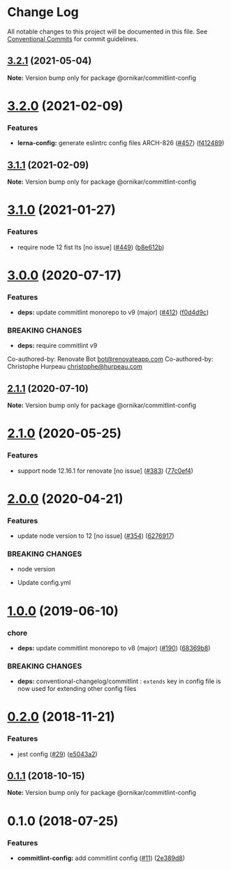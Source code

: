 # Change Log

All notable changes to this project will be documented in this file.
See [Conventional Commits](https://conventionalcommits.org) for commit guidelines.

## [3.2.1](https://github.com/ornikar/shared-configs/compare/@ornikar/commitlint-config@3.2.0...@ornikar/commitlint-config@3.2.1) (2021-05-04)

**Note:** Version bump only for package @ornikar/commitlint-config





# [3.2.0](https://github.com/ornikar/shared-configs/compare/@ornikar/commitlint-config@3.1.1...@ornikar/commitlint-config@3.2.0) (2021-02-09)


### Features

* **lerna-config:** generate eslintrc config files ARCH-826 ([#457](https://github.com/ornikar/shared-configs/issues/457)) ([f412489](https://github.com/ornikar/shared-configs/commit/f4124895ed15b48519826b16ed515207be97b41c))





## [3.1.1](https://github.com/ornikar/shared-configs/compare/@ornikar/commitlint-config@3.1.0...@ornikar/commitlint-config@3.1.1) (2021-02-09)

**Note:** Version bump only for package @ornikar/commitlint-config





# [3.1.0](https://github.com/ornikar/shared-configs/compare/@ornikar/commitlint-config@3.0.0...@ornikar/commitlint-config@3.1.0) (2021-01-27)


### Features

* require node 12 fist lts [no issue] ([#449](https://github.com/ornikar/shared-configs/issues/449)) ([b8e612b](https://github.com/ornikar/shared-configs/commit/b8e612bc7e0573fd52023f8eea78e95e321567e5))





# [3.0.0](https://github.com/ornikar/shared-configs/compare/@ornikar/commitlint-config@2.1.1...@ornikar/commitlint-config@3.0.0) (2020-07-17)


### Features

* **deps:** update commitlint monorepo to v9 (major) ([#412](https://github.com/ornikar/shared-configs/issues/412)) ([f0d4d9c](https://github.com/ornikar/shared-configs/commit/f0d4d9c3e11f3d50fe46241ca32648fc36ba72ef))


### BREAKING CHANGES

* **deps:** require commitlint v9

Co-authored-by: Renovate Bot <bot@renovateapp.com>
Co-authored-by: Christophe Hurpeau <christophe@hurpeau.com>





## [2.1.1](https://github.com/ornikar/shared-configs/compare/@ornikar/commitlint-config@2.1.0...@ornikar/commitlint-config@2.1.1) (2020-07-10)

**Note:** Version bump only for package @ornikar/commitlint-config





# [2.1.0](https://github.com/ornikar/shared-configs/compare/@ornikar/commitlint-config@2.0.0...@ornikar/commitlint-config@2.1.0) (2020-05-25)


### Features

* support node 12.16.1 for renovate [no issue] ([#383](https://github.com/ornikar/shared-configs/issues/383)) ([77c0ef4](https://github.com/ornikar/shared-configs/commit/77c0ef4))





# [2.0.0](https://github.com/ornikar/shared-configs/compare/@ornikar/commitlint-config@1.0.0...@ornikar/commitlint-config@2.0.0) (2020-04-21)


### Features

* update node version to 12 [no issue] ([#354](https://github.com/ornikar/shared-configs/issues/354)) ([6276917](https://github.com/ornikar/shared-configs/commit/6276917))


### BREAKING CHANGES

* node version

* Update config.yml





# [1.0.0](https://github.com/ornikar/shared-configs/compare/@ornikar/commitlint-config@0.2.0...@ornikar/commitlint-config@1.0.0) (2019-06-10)


### chore

* **deps:** update commitlint monorepo to v8 (major) ([#190](https://github.com/ornikar/shared-configs/issues/190)) ([68369b8](https://github.com/ornikar/shared-configs/commit/68369b8))


### BREAKING CHANGES

* **deps:** conventional-changelog/commitlint : `extends` key in config file is now used for extending other config files





# [0.2.0](https://github.com/ornikar/shared-configs/compare/@ornikar/commitlint-config@0.1.1...@ornikar/commitlint-config@0.2.0) (2018-11-21)


### Features

* jest config ([#29](https://github.com/ornikar/shared-configs/issues/29)) ([e5043a2](https://github.com/ornikar/shared-configs/commit/e5043a2))





## [0.1.1](https://github.com/ornikar/shared-configs/compare/@ornikar/commitlint-config@0.1.0...@ornikar/commitlint-config@0.1.1) (2018-10-15)

**Note:** Version bump only for package @ornikar/commitlint-config





<a name="0.1.0"></a>
# 0.1.0 (2018-07-25)


### Features

* **commitlint-config:** add commitlint config ([#11](https://github.com/ornikar/shared-configs/issues/11)) ([2e389d8](https://github.com/ornikar/shared-configs/commit/2e389d8))
